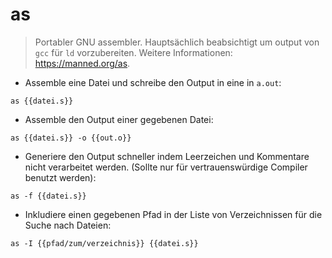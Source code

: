 # as

> Portabler GNU assembler.
> Hauptsächlich beabsichtigt um output von `gcc` für `ld` vorzubereiten.
> Weitere Informationen: <https://manned.org/as>.

- Assemble eine Datei und schreibe den Output in eine in `a.out`:

`as {{datei.s}}`

- Assemble den Output einer gegebenen Datei:

`as {{datei.s}} -o {{out.o}}`

- Generiere den Output schneller indem Leerzeichen und Kommentare nicht verarbeitet werden. (Sollte nur für vertrauenswürdige Compiler benutzt werden):

`as -f {{datei.s}}`

- Inkludiere einen gegebenen Pfad in der Liste von Verzeichnissen für die Suche nach Dateien:

`as -I {{pfad/zum/verzeichnis}} {{datei.s}}`
